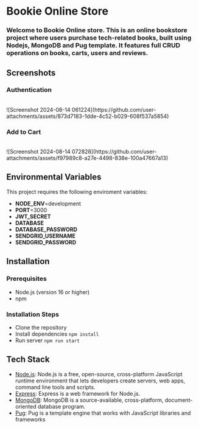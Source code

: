 # **Bookie Online Store**
### Welcome to Bookie Online store. This is an online bookstore project where users purchase tech-related books, built using Nodejs, MongoDB and Pug template. It features full CRUD operations on books, carts, users and reviews.

## Screenshots
### **Authentication**
</br>
![Screenshot 2024-08-14 061224](https://github.com/user-attachments/assets/873d7183-1dde-4c52-b029-608f537a5854)

### **Add to Cart**
</br>
![Screenshot 2024-08-14 072828](https://github.com/user-attachments/assets/f97989c8-a27e-4498-838e-100a47667a13)


## Environmental Variables
This project requires the following enviroment variables:
* **NODE_ENV**=development
* **PORT**=3000
* **JWT_SECRET**
* **DATABASE**
* **DATABASE_PASSWORD**
* **SENDGRID_USERNAME**
* **SENDGRID_PASSWORD**

## Installation

### Prerequisites
* Node.js (version 16 or higher)
* npm

### Installation Steps
* Clone the repository
* Install dependencies ```npm install```
* Run server ```npm run start```

## Tech Stack
* [Node.js](https://nodejs.org/en): Node.js is a free, open-source, cross-platform JavaScript runtime environment that lets developers create servers, web apps, command line tools and scripts.
* [Express](https://expressjs.com/): Express is a web framework for Node.js.
* [MongoDB](https://www.mongodb.com/): MongoDB is a source-available, cross-platform, document-oriented database program. 
* [Pug](https://pugjs.org/api/getting-started.html): Pug is a template engine that works with JavaScript libraries and frameworks
